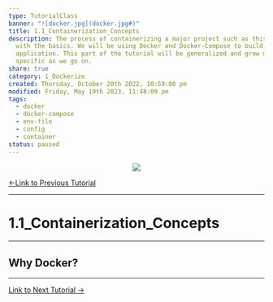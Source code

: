 ```yaml
---  
type: TutorialClass  
banner: "![docker.jpg](docker.jpg#)"  
title: 1.1_Containerization_Concepts  
description: The process of containerizing a major project such as this starts  
  with the basics. We will be using Docker and Docker-Compose to build our web  
  application. This part of the tutorial will be generalized and grow more  
  specific as we go on.  
share: true  
category: 1_Dockerize  
created: Thursday, October 20th 2022, 10:59:00 pm  
modified: Friday, May 19th 2023, 11:48:09 pm  
tags:  
  - docker  
  - docker-compose  
  - env-file  
  - config  
  - container  
status: paused  
---  
```

  
  
<p align="center">  
  <img src="../assets/img/docker.jpg">  
</p>  
  
[←Link to Previous Tutorial](./1.0_The_Stack.md#)  
  
---  
  
# 1.1_Containerization_Concepts  
  
---  
  
## Why Docker?  
  
---  
  
[Link to Next Tutorial →](./1.2_Apache_Configuration.md#)  

